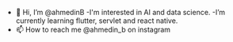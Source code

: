 - 👋 Hi, I’m @ahmedinB
-I'm interested in AI and data science. 
-I’m currently learning flutter, servlet and react native.
- 📫 How to reach me @ahmedin_b on instagram

<!---
ahmedinB/ahmedinB is a ✨ special ✨ repository because its `README.md` (this file) appears on your GitHub profile.
You can click the Preview link to take a look at your changes.
--->
